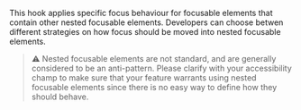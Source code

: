 This hook applies specific focus behaviour for focusable elements that contain other nested focusable elements.
Developers can choose betwen different strategies on how focus should be moved into nested focusable elements.

> ⚠️ Nested focusable elements are not standard, and are generally considered to be an anti-pattern. Please clarify
> with your accessibility champ to make sure that your feature warrants using nested focusable elements since there
> is no easy way to define how they should behave.
